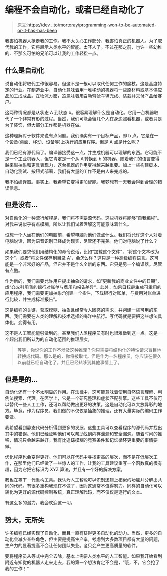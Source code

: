 # 编程不会自动化，或者已经自动化了

> 原文:[https://dev . to/mortoray/programming-won-to-be-automated-or-it-has-has-been](https://dev.to/mortoray/programming-wont-be-automated-or-it-already-has-been)

我害怕机器人抢走我的工作。我不太关心工作部分，我害怕真正的机器人。为了取代我的工作，它将展示人类水平的智能。太吓人了。不过在那之前，也许一些幼稚的、不那么可怕的兄弟可以让我的工作轻松一点。

## [](#what-is-automation)什么是自动化

说自动化将取代工作很容易。但这不是一根可以取代任何工作的魔杖。这是高度特定的行业。在制造业中，自动化意味着用一堆移动的机器将一些原材料或基本供应品加工成成品。在物流方面，这意味着用自动驾驶车辆完成、装载并交付产品给客户。

这两种情况都是从状态 A 到状态 b。很容易理解什么是自动化。它用一台机器取代了一个非常有形的过程。当然，我们可能会留几个人在身边照看机器，或者只是为了装饰，但大部分工作都是机器在做。

这种理解对于软件来说有点问题。我们确实有一个目标产品，即 b 点。它是在一个设备(桌面、移动、设备等)上执行的应用程序。但是 A 点是什么呢？

我们已经有源代码了。编译器接受这一点，并生成机器可以理解的东西。它可能不是一个工业机器人，但它肯定是一个从 A 转换到 b 的机器。随着我们的语言变得越来越抽象和更具表现力，这台机器的作用变得越来越重要。加上一些构建脚本、自动化测试、按钮式部署，我们有大量的工作不是由人来完成的。

我不怕编译器。事实上，我希望它变得更加智能。我梦想有一天我会得到合理的错误信息。

## [](#but-no)但是没有...

对自动化的一种流行解释是，我们将不需要源代码。这些机器将能够“自我编程”。对我来说似乎有点模糊，所以让我们试着理解这可能意味着什么。

设想一个人坐在他们的电脑前，希望电脑为他们做点什么。我们将允许这个人对着电脑说话，因为语音识别已经成为现实，尽管还不完美。他们对电脑说了什么？

如果我们要求他们用结构化的命令说话，比如“加载这个文件”，“将这个文本改为这个”，或者“将文件保存到目录 A”，会怎么样？这只是一种高级编程语言。这可能是一个非常好的产品，但它并不是什么全新的东西。它只是另一个编译器。尽管有点酷。

作为新的，我们需要允许用户提出抽象的请求，如“更新我的商业文件中的日期”，或“交叉引用我的银行对账单与费用和报告差异”。此外，如果目标是生成可重用的应用程序，我们需要更加抽象:“创建一个插件，下载银行对账单，与费用对账单进行比较，并生成标准报告”。

这是编程的关键，获取模糊、抽象且经常令人困惑的需求，并创建一些可用的东西。我们需要在人类的理解和技术选择的海洋中航行。写代码就是要把这些想法具体化，变得有用。

这不是人工智能能够做到的。甚至我们人类程序员有时也很难做到这一点。这是一个超出我们所认为的自动化范围的推理层次。

> 等等，你说你的工作不涉及这种推理？你只需要将结构化的特性请求盲目地转换成代码。那么是的，你将被取代。但是作为一名程序员，你应该在很久以前就已经自动化了，并且已经转移到其他事情上了。

## [](#but-yes)但是是的...

自动化还有一个不太明显的作用。在法律中，这可能意味着使用自然语言理解、判例法搜索、代理。在医学上，它是一个研究整理和症状匹配引擎。这些工具不仅可以替代一些人工工作，还可以帮助做出更好的决策。这是自动化可以大放异彩的地方。毕竟，作为程序员，我们做的不仅仅是抽象的推理，还有大量实际的编码工作要做。

我希望看到静态代码分析得到更多的发展。这些工具可以查看程序的源代码并找出其中的错误。他们已经证明他们可以帮助找到内存泄漏和安全漏洞。随着时间的推移，情况只会越来越好。我有比追踪模糊的竞赛条件和记忆循环更重要的事情要做。

优化程序也会变得更好。他们可以在代码中寻找更高的层次，而不是在低层次工作，在那里他们已经做了一些惊人的工作。让我的工具建议重写一个函数真的很有趣，因为它把它标识为 XYZ 算法，并且有一个好的解决方案。

我也在等下一代重构工具。我认为人工智能可以识别逻辑上相似的功能并分解出共同的代码。有很多重构我现在不做了，因为这通常不值得努力。同样的自动化可以转化为更好的源代码控制系统，真正理解代码，而不仅仅是逐行的文本。

有这么多的潜力，我会欢迎这一切。

## [](#lots-of-potential-no-loss)势大，无所失

许多编程已经实现了自动化，而且一直有获得更多自动化的动力。当然，更多的自动化会减少某些角色，但主要是提高生产率。考虑到大多数项目都有大量的问题，生产力的显著提高不会让任何团队失业。这只会产生更高质量的软件。

要将程序员从等式中完全去除，基本上需要人类水平的人工智能。如果我开始看到附近有知觉的机器人走来走去，我的第一个想法肯定不会是，“哦，不，它会抢了我的工作！”